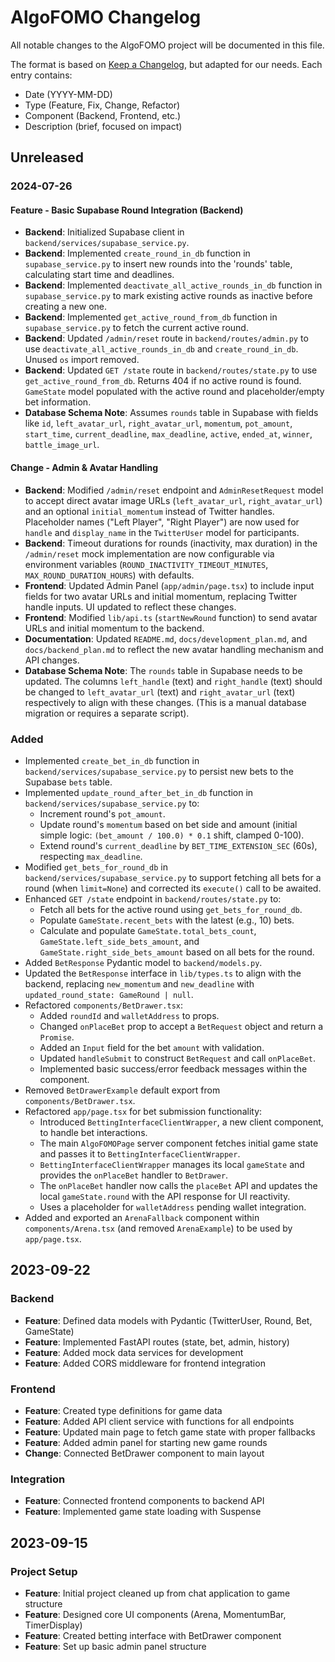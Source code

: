 # AlgoFOMO Changelog

All notable changes to the AlgoFOMO project will be documented in this file.

The format is based on [Keep a Changelog](https://keepachangelog.com/en/1.0.0/),
but adapted for our needs. Each entry contains:
- Date (YYYY-MM-DD)
- Type (Feature, Fix, Change, Refactor)
- Component (Backend, Frontend, etc.)
- Description (brief, focused on impact)

## Unreleased

### 2024-07-26

#### Feature - Basic Supabase Round Integration (Backend)
- **Backend**: Initialized Supabase client in `backend/services/supabase_service.py`.
- **Backend**: Implemented `create_round_in_db` function in `supabase_service.py` to insert new rounds into the 'rounds' table, calculating start time and deadlines.
- **Backend**: Implemented `deactivate_all_active_rounds_in_db` function in `supabase_service.py` to mark existing active rounds as inactive before creating a new one.
- **Backend**: Implemented `get_active_round_from_db` function in `supabase_service.py` to fetch the current active round.
- **Backend**: Updated `/admin/reset` route in `backend/routes/admin.py` to use `deactivate_all_active_rounds_in_db` and `create_round_in_db`. Unused `os` import removed.
- **Backend**: Updated `GET /state` route in `backend/routes/state.py` to use `get_active_round_from_db`. Returns 404 if no active round is found. `GameState` model populated with the active round and placeholder/empty bet information.
- **Database Schema Note**: Assumes `rounds` table in Supabase with fields like `id`, `left_avatar_url`, `right_avatar_url`, `momentum`, `pot_amount`, `start_time`, `current_deadline`, `max_deadline`, `active`, `ended_at`, `winner`, `battle_image_url`.

#### Change - Admin & Avatar Handling
- **Backend**: Modified `/admin/reset` endpoint and `AdminResetRequest` model to accept direct avatar image URLs (`left_avatar_url`, `right_avatar_url`) and an optional `initial_momentum` instead of Twitter handles. Placeholder names ("Left Player", "Right Player") are now used for `handle` and `display_name` in the `TwitterUser` model for participants.
- **Backend**: Timeout durations for rounds (inactivity, max duration) in the `/admin/reset` mock implementation are now configurable via environment variables (`ROUND_INACTIVITY_TIMEOUT_MINUTES`, `MAX_ROUND_DURATION_HOURS`) with defaults.
- **Frontend**: Updated Admin Panel (`app/admin/page.tsx`) to include input fields for two avatar URLs and initial momentum, replacing Twitter handle inputs. UI updated to reflect these changes.
- **Frontend**: Modified `lib/api.ts` (`startNewRound` function) to send avatar URLs and initial momentum to the backend.
- **Documentation**: Updated `README.md`, `docs/development_plan.md`, and `docs/backend_plan.md` to reflect the new avatar handling mechanism and API changes.
- **Database Schema Note**: The `rounds` table in Supabase needs to be updated. The columns `left_handle` (text) and `right_handle` (text) should be changed to `left_avatar_url` (text) and `right_avatar_url` (text) respectively to align with these changes. (This is a manual database migration or requires a separate script).

### Added
- Implemented `create_bet_in_db` function in `backend/services/supabase_service.py` to persist new bets to the Supabase `bets` table.
- Implemented `update_round_after_bet_in_db` function in `backend/services/supabase_service.py` to:
  - Increment round's `pot_amount`.
  - Update round's `momentum` based on bet side and amount (initial simple logic: `(bet_amount / 100.0) * 0.1` shift, clamped 0-100).
  - Extend round's `current_deadline` by `BET_TIME_EXTENSION_SEC` (60s), respecting `max_deadline`.
- Modified `get_bets_for_round_db` in `backend/services/supabase_service.py` to support fetching all bets for a round (when `limit=None`) and corrected its `execute()` call to be awaited.
- Enhanced `GET /state` endpoint in `backend/routes/state.py` to:
  - Fetch all bets for the active round using `get_bets_for_round_db`.
  - Populate `GameState.recent_bets` with the latest (e.g., 10) bets.
  - Calculate and populate `GameState.total_bets_count`, `GameState.left_side_bets_amount`, and `GameState.right_side_bets_amount` based on all bets for the round.
- Added `BetResponse` Pydantic model to `backend/models.py`.
- Updated the `BetResponse` interface in `lib/types.ts` to align with the backend, replacing `new_momentum` and `new_deadline` with `updated_round_state: GameRound | null`.
- Refactored `components/BetDrawer.tsx`:
  - Added `roundId` and `walletAddress` to props.
  - Changed `onPlaceBet` prop to accept a `BetRequest` object and return a `Promise`.
  - Added an `Input` field for the bet `amount` with validation.
  - Updated `handleSubmit` to construct `BetRequest` and call `onPlaceBet`.
  - Implemented basic success/error feedback messages within the component.
- Removed `BetDrawerExample` default export from `components/BetDrawer.tsx`.
- Refactored `app/page.tsx` for bet submission functionality:
  - Introduced `BettingInterfaceClientWrapper`, a new client component, to handle bet interactions.
  - The main `AlgoFOMOPage` server component fetches initial game state and passes it to `BettingInterfaceClientWrapper`.
  - `BettingInterfaceClientWrapper` manages its local `gameState` and provides the `onPlaceBet` handler to `BetDrawer`.
  - The `onPlaceBet` handler now calls the `placeBet` API and updates the local `gameState.round` with the API response for UI reactivity.
  - Uses a placeholder for `walletAddress` pending wallet integration.
- Added and exported an `ArenaFallback` component within `components/Arena.tsx` (and removed `ArenaExample`) to be used by `app/page.tsx`.

## 2023-09-22

### Backend
- **Feature**: Defined data models with Pydantic (TwitterUser, Round, Bet, GameState)
- **Feature**: Implemented FastAPI routes (state, bet, admin, history)
- **Feature**: Added mock data services for development
- **Feature**: Added CORS middleware for frontend integration

### Frontend
- **Feature**: Created type definitions for game data
- **Feature**: Added API client service with functions for all endpoints
- **Feature**: Updated main page to fetch game state with proper fallbacks
- **Feature**: Added admin panel for starting new game rounds
- **Change**: Connected BetDrawer component to main layout

### Integration
- **Feature**: Connected frontend components to backend API
- **Feature**: Implemented game state loading with Suspense

## 2023-09-15

### Project Setup
- **Feature**: Initial project cleaned up from chat application to game structure 
- **Feature**: Designed core UI components (Arena, MomentumBar, TimerDisplay)
- **Feature**: Created betting interface with BetDrawer component
- **Feature**: Set up basic admin panel structure 